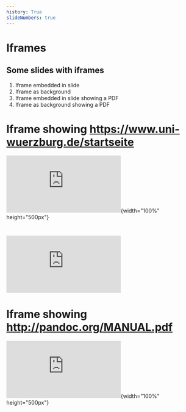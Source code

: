 ```yaml
---
history: True
slideNumbers: true
---
```


# Iframes

## Some slides with iframes

1.  Iframe embedded in slide
2.  Iframe as background
1.  Iframe embedded in slide showing a PDF
4.  Iframe as background showing a PDF

# Iframe showing <https://www.uni-wuerzburg.de/startseite>

![](https://www.uni-wuerzburg.de/startseite.html){width="100%" height="500px"}

# ![](https://www.uni-wuerzburg.de/startseite.html)

# Iframe showing <http://pandoc.org/MANUAL.pdf>

![](http://pandoc.org/MANUAL.pdf){width="100%" height="500px"}

